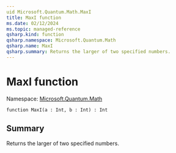 ```yaml
---
uid Microsoft.Quantum.Math.MaxI
title: MaxI function
ms.date: 02/12/2024
ms.topic: managed-reference
qsharp.kind: function
qsharp.namespace: Microsoft.Quantum.Math
qsharp.name: MaxI
qsharp.summary: Returns the larger of two specified numbers.
---
```


# MaxI function

Namespace: [Microsoft.Quantum.Math](xref:Microsoft.Quantum.Math)

```qsharp
function MaxI(a : Int, b : Int) : Int
```

## Summary
Returns the larger of two specified numbers.
